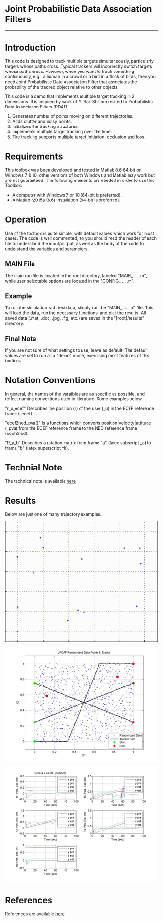 # Joint Probabilistic Data Association Filters

-----------------------------------------------------------------------------------

# Introduction

This code is designed to track multiple targets simultaneously, particularly targets whose paths cross.  Typical trackers will incorrectly switch targets whose paths cross.  However, when you want to track something continuously, e.g., a human in a crowd or a bird in a flock of birds, then you need Joint Probabilistic Data Association Filter that associates the probability of the tracked object relative to other objects.

This code is a demo that implements multiple target tracking in 2 dimensions. It is inspired by work of Y. Bar-Shalom related to Probabilistic Data Association Filters (PDAF).

1. Generates number of points moving on different trajectories. 
2. Adds clutter and noisy points. 
3. Initializes the tracking structures. 
4. Implements multiple target tracking over the time. 
5. The tracking supports multiple target initiation, occlusion and loss.


# Requirements
This toolbox was been developed and tested in Matlab 8.6 64-bit on Windows 7 & 10, other versions of both Windows and Matlab 
may work but are not guaranteed. The following elements are needed in order to use this Toolbox:

- A computer with Windows 7 or 10 (64-bit is preferred).
- A Matlab r2015a (8.6) installation (64-bit is preferred).  


# Operation
Use of the toolbox is quite simple, with default values which work for most cases. The code is well commented, so you should read the header of each file to understand the input/output, as well as the body of the code to understand the variables and parameters.


## MAIN File
The main run file is located in the root directory, labeled "MAIN_ ... .m", while user selectable options are located in the "CONFIG_ ... .m".

## Example  
To run the simulation with test data, simply run the "MAIN_ ... .m" file. This will load the data, run the necessary functions, and plot the results. All saved data (.mat, .doc, .jpg, .fig, etc.) are saved in the "[root]/results" directory.

## Final Note 
If you are not sure of what settings to use, leave as default!  The default values are set to run as a "demo" mode, exercising most features of this toolbox.


# Notation Conventions
In general, the names of the varaibles are as specific as possible, and reflect naming conventions used in literature. 
Some examples below.

"r_u_ecef" Describes the position (r) of the user (_u) in the ECEF reference frame (_ecef).

"ecef2ned_pva()" Is a functions which converts position|velocity|attitude (_pva) from the ECEF reference frame to the NED reference frame (ecef2ned).

"R_a_b" Describes a rotation matrix from frame "a" (latex subscript _a) to frame "b" (latex superscript ^b).


# Technial Note
The technical note is available [here](https://github.com/pfroysdon/projects/blob/main/applied_math/jpdaf/tech_note)

# Results
Below are just one of many trajectory examples.

<p align="center">
	<img width="600" img src="https://github.com/pfroysdon/projects/blob/main/applied_math/jpdaf/results/JPDAF_tracking_demo4.gif">
</p>

<p align="center">
	<img width="600" img src="https://github.com/pfroysdon/projects/blob/main/applied_math/jpdaf/results/JPDAF_results_update4_Figure_2.jpg">
</p>

<p align="center">
	<img width="600" img src="https://github.com/pfroysdon/projects/blob/main/applied_math/jpdaf/results/JPDAF_results_update4_Figure_3.jpg">
</p>


# References
References are available [here](https://github.com/pfroysdon/projects/blob/main/applied_math/jpdaf/references)